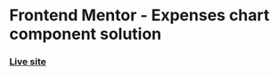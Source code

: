 # Frontend Mentor - Expenses chart component solution
### [Live site](https://friendly-kleicha-a3e077.netlify.app)
